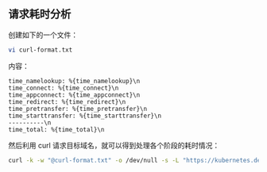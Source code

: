 ## 请求耗时分析

创建如下的一个文件：

```bash
vi curl-format.txt
```

内容：

```test
time_namelookup: %{time_namelookup}\n
time_connect: %{time_connect}\n
time_appconnect: %{time_appconnect}\n
time_redirect: %{time_redirect}\n
time_pretransfer: %{time_pretransfer}\n
time_starttransfer: %{time_starttransfer}\n
----------\n
time_total: %{time_total}\n
```

然后利用 curl 请求目标域名，就可以得到处理各个阶段的耗时情况：

```bash
curl -k -w "@curl-format.txt" -o /dev/null -s -L "https://kubernetes.default.svc.cluster.local:443"
```
